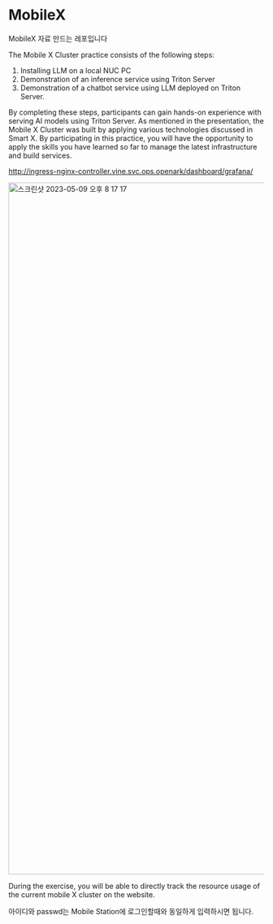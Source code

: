 # MobileX
MobileX 자료 만드는 레포입니다

The Mobile X Cluster practice consists of the following steps:


1. Installing LLM on a local NUC PC
2. Demonstration of an inference service using Triton Server
3. Demonstration of a chatbot service using LLM deployed on Triton Server.

By completing these steps, participants can gain hands-on experience with serving AI models using Triton Server.
As mentioned in the presentation, the Mobile X Cluster was built by applying various technologies discussed in Smart X. By participating in this practice, you will have the opportunity to apply the skills you have learned so far to manage the latest infrastructure and build services.


http://ingress-nginx-controller.vine.svc.ops.openark/dashboard/grafana/

<img width="1361" alt="스크린샷 2023-05-09 오후 8 17 17" src="https://github.com/songinyong/MobileX/assets/30370933/80a59691-ceef-49f1-818e-f05804298b94">


During the exercise, you will be able to directly track the resource usage of the current mobile X cluster on the website.

아이디와 passwd는 Mobile Station에 로그인할때와 동일하게 입력하시면 됩니다.

